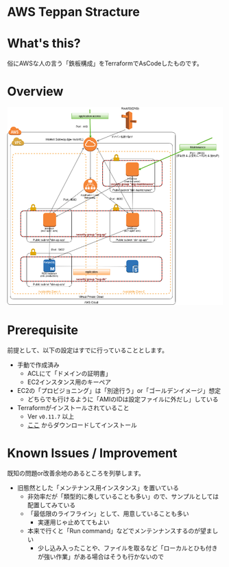 AWS Teppan Stracture
====================

# What's this?

俗にAWSな人の言う「鉄板構成」をTerraformでAsCodeしたものです。

# Overview

![overview](doc/overview.png)

# Prerequisite

前提として、以下の設定はすでに行っていることとします。

- 手動で作成済み
  - ACLにて「ドメインの証明書」
  - EC2インスタンス用のキーペア
- EC2の「プロビジョニング」は「別途行う」or「ゴールデンイメージ」想定
  - どちらでも行けるように「AMIのIDは設定ファイルに外だし」している
- Terraformがインストールされていること
  - Ver `v0.11.7` 以上 
  - [ここ](https://www.terraform.io/downloads.html) からダウンロードしてインストール

# Known Issues / Improvement

既知の問題or改善余地のあるところを列挙します。

- 旧態然とした「メンテナンス用インスタンス」を置いている
  - 非効率だが「類型的に奏していることも多い」ので、サンプルとしては配置してみている
  - 「最低限のライフライン」として、用意していることも多い
    - 実運用じゃ止めててもよい
  - 本来で行くと「Run command」などでメンテンナンスするのが望ましい
    - 少し込み入ったことや、ファイルを取るなど「ローカルとひも付きが強い作業」がある場合はそうも行かないので
